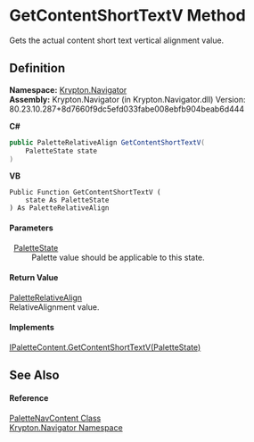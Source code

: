# GetContentShortTextV Method


Gets the actual content short text vertical alignment value.



## Definition
**Namespace:** <a href="a21ac074-d119-3dc6-bd1c-d3a12c0128bc.md">Krypton.Navigator</a>  
**Assembly:** Krypton.Navigator (in Krypton.Navigator.dll) Version: 80.23.10.287+8d7660f9dc5efd033fabe008ebfb904beab6d444

**C#**
``` C#
public PaletteRelativeAlign GetContentShortTextV(
	PaletteState state
)
```
**VB**
``` VB
Public Function GetContentShortTextV ( 
	state As PaletteState
) As PaletteRelativeAlign
```



#### Parameters
<dl><dt>  <a href="93e626cd-00cf-240e-06c6-ab4d47e982ba.md">PaletteState</a></dt><dd>Palette value should be applicable to this state.</dd></dl>

#### Return Value
<a href="6b948519-dac0-d559-fd67-0c859be1aa1d.md">PaletteRelativeAlign</a>  
RelativeAlignment value.

#### Implements
<a href="85b7de5d-3641-4b29-542b-1029b38b2aa6.md">IPaletteContent.GetContentShortTextV(PaletteState)</a>  


## See Also


#### Reference
<a href="ab057b88-7471-f3d7-5258-1b0b8e66d8be.md">PaletteNavContent Class</a>  
<a href="a21ac074-d119-3dc6-bd1c-d3a12c0128bc.md">Krypton.Navigator Namespace</a>  
